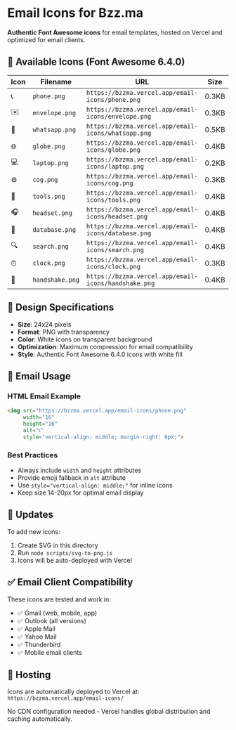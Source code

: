 # Email Icons for Bzz.ma

**Authentic Font Awesome icons** for email templates, hosted on Vercel and optimized for email clients.

## 📧 Available Icons (Font Awesome 6.4.0)

| Icon | Filename | URL | Size |
|------|----------|-----|------|
| 📞 | `phone.png` | `https://bzzma.vercel.app/email-icons/phone.png` | 0.3KB |
| ✉️ | `envelope.png` | `https://bzzma.vercel.app/email-icons/envelope.png` | 0.3KB |
| 💬 | `whatsapp.png` | `https://bzzma.vercel.app/email-icons/whatsapp.png` | 0.5KB |
| 🌐 | `globe.png` | `https://bzzma.vercel.app/email-icons/globe.png` | 0.4KB |
| 💻 | `laptop.png` | `https://bzzma.vercel.app/email-icons/laptop.png` | 0.2KB |
| ⚙️ | `cog.png` | `https://bzzma.vercel.app/email-icons/cog.png` | 0.3KB |
| 🔧 | `tools.png` | `https://bzzma.vercel.app/email-icons/tools.png` | 0.4KB |
| 🎧 | `headset.png` | `https://bzzma.vercel.app/email-icons/headset.png` | 0.4KB |
| 💾 | `database.png` | `https://bzzma.vercel.app/email-icons/database.png` | 0.4KB |
| 🔍 | `search.png` | `https://bzzma.vercel.app/email-icons/search.png` | 0.4KB |
| ⏰ | `clock.png` | `https://bzzma.vercel.app/email-icons/clock.png` | 0.3KB |
| 🤝 | `handshake.png` | `https://bzzma.vercel.app/email-icons/handshake.png` | 0.4KB |

## 🎨 Design Specifications

- **Size**: 24x24 pixels
- **Format**: PNG with transparency
- **Color**: White icons on transparent background
- **Optimization**: Maximum compression for email compatibility
- **Style**: Authentic Font Awesome 6.4.0 icons with white fill

## 📧 Email Usage

### HTML Email Example
```html
<img src="https://bzzma.vercel.app/email-icons/phone.png" 
     width="16" 
     height="16" 
     alt="📞" 
     style="vertical-align: middle; margin-right: 6px;">
```

### Best Practices
- Always include `width` and `height` attributes
- Provide emoji fallback in `alt` attribute
- Use `style="vertical-align: middle;"` for inline icons
- Keep size 14-20px for optimal email display

## 🔄 Updates

To add new icons:
1. Create SVG in this directory
2. Run `node scripts/svg-to-png.js`
3. Icons will be auto-deployed with Vercel

## ✅ Email Client Compatibility

These icons are tested and work in:
- ✅ Gmail (web, mobile, app)
- ✅ Outlook (all versions)
- ✅ Apple Mail
- ✅ Yahoo Mail
- ✅ Thunderbird
- ✅ Mobile email clients

## 🚀 Hosting

Icons are automatically deployed to Vercel at: `https://bzzma.vercel.app/email-icons/`

No CDN configuration needed - Vercel handles global distribution and caching automatically.
